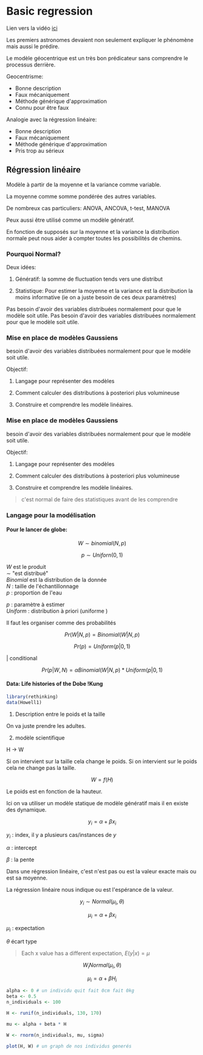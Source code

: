 # Basic regression

Lien vers la vidéo [ici](https://www.youtube.com/watch?v=zYYBtxHWE0A)

Les premiers astronomes devaient non seulement expliquer le phénomène mais aussi le prédire. 


Le modèle géocentrique est un très bon prédicateur sans comprendre le processus derrière. 

Geocentrisme:

- Bonne description  
- Faux mécaniquement  
- Méthode générique d'approximation  
- Connu pour être faux  

Analogie avec la régression linéaire:

- Bonne description  
- Faux mécaniquement  
- Méthode générique d'approximation  
- Pris trop au sérieux  

## Régression linéaire

Modèle à partir de la moyenne et la variance comme variable.

La moyenne comme somme pondérée des autres variables.

De nombreux cas particuliers: ANOVA, ANCOVA, t-test, MANOVA

Peux aussi être utilisé comme un modèle génératif. 

En fonction de supposés sur la moyenne et la variance la distribution normale peut nous aider à compter toutes les possibilités de chemins.

### Pourquoi Normal?

Deux idées:

1. Génératif: la somme de fluctuation tends vers une distribut

2. Statistique: Pour estimer la moyenne et la variance est la distribution la moins informative (ie on a juste besoin de ces deux paramètres)  


Pas besoin d'avoir des variables distribuées normalement pour que le modèle soit utile.
Pas besoin d'avoir des variables distribuées normalement pour que le modèle soit utile.

### Mise en place de modèles Gaussiens

besoin d'avoir des variables distribuées normalement pour que le modèle soit utile.

Objectif:

1. Langage pour représenter des modèles

2. Comment calculer des distributions à posteriori plus volumineuse

3. Construire et comprendre les modèle linéaires.

### Mise en place de modèles Gaussiens

besoin d'avoir des variables distribuées normalement pour que le modèle soit utile.

Objectif:

1. Langage pour représenter des modèles

2. Comment calculer des distributions à posteriori plus volumineuse

3. Construire et comprendre les modèle linéaires.

> c'est normal de faire des statistiques avant de les comprendre 

### Langage pour la modélisation 

#### Pour le lancer de globe:

$$ W \sim binomial(N, p) $$

$$ p \sim Uniforn(0, 1) $$

$W$ est le produit  
$\sim$ "est distribué"  
$Binomial$ est la distribution de la donnée  
$N$ : taille de l'échantillonnage  
$p$ : proportion de l'eau  

$p$ : paramètre à estimer  
$Uniform$ : distribution à priori (uniforme )

Il faut les organiser comme des probabilités

$$ Pr(W|N, p) = Binomial(W|N, p)$$  

$$ Pr(p) = Uniform(p | 0, 1) $$  

| conditional   

$$ Pr(p|W, N) = \alpha Binomial(W|N, p) * Uniform(p|0,1) $$  

#### Data: Life histories of the Dobe !Kung

``` R
library(rethinking)
data(Howell1)
```

1. Description entre le poids et la taille

On va juste prendre les adultes. 

2. modèle scientifique

H -> W 

Si on intervient sur la taille cela change le poids. Si on intervient sur le poids cela ne change pas la taille. 

$$ W = f(H) $$

Le poids est en fonction de la hauteur.

Ici on va utiliser un modèle statique de modèle génératif mais il en existe des dynamique. 

$$ y_{i} = \alpha + \beta x_{i} $$ 

$y_{i}$ : index, il y a plusieurs cas/instances de $y$

$\alpha$ : intercept

$\beta$ : la pente

Dans une régression linéaire, c'est n'est pas ou est la valeur exacte mais ou est sa moyenne.  

La régression linéaire nous indique ou est l'espérance de la valeur.   

$$ y_{i} \sim Normal(\mu_{i}, \theta)$$  

$$\mu_{i} = \alpha + \beta x_{i}$$

$\mu_{i}$ : expectation   

$\theta$ écart type  

> Each x value has a different expectation, $E(y|x) = \mu$

$$ W_{i} Normal(\mu_{i}, \theta) $$

$$ \mu_{i} = \alpha + \beta H_{i} $$

``` R
alpha <- 0 # un individu quit fait 0cm fait 0kg
beta <- 0.5
n_individuals <- 100

H <- runif(n_individuals, 130, 170)

mu <- alpha + beta * H

W <- rnorm(n_individuals, mu, sigma)

plot(H, W) # un graph de nos individus generés 

```




